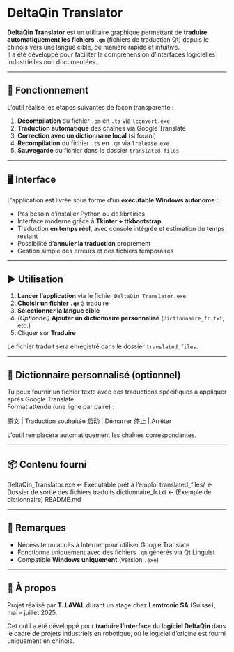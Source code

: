 # DeltaQin Translator

**DeltaQin Translator** est un utilitaire graphique permettant de **traduire automatiquement les fichiers `.qm`** (fichiers de traduction Qt) depuis le chinois vers une langue cible, de manière rapide et intuitive.  
Il a été développé pour faciliter la compréhension d’interfaces logicielles industrielles non documentées.

---

## 🧠 Fonctionnement

L’outil réalise les étapes suivantes de façon transparente :

1. **Décompilation** du fichier `.qm` en `.ts` via `lconvert.exe`
2. **Traduction automatique** des chaînes via Google Translate
3. **Correction avec un dictionnaire local** (si fourni)
4. **Recompilation** du fichier `.ts` en `.qm` via `lrelease.exe`
5. **Sauvegarde** du fichier dans le dossier `translated_files`

---

## 🖥️ Interface

L'application est livrée sous forme d’un **exécutable Windows autonome** :

- Pas besoin d’installer Python ou de librairies
- Interface moderne grâce à **Tkinter + ttkbootstrap**
- Traduction **en temps réel**, avec console intégrée et estimation du temps restant
- Possibilité d’**annuler la traduction** proprement
- Gestion simple des erreurs et des fichiers temporaires

---

## ▶️ Utilisation

1. **Lancer l’application** via le fichier `DeltaQin_Translator.exe`
2. **Choisir un fichier `.qm`** à traduire
3. **Sélectionner la langue cible**
4. *(Optionnel)* **Ajouter un dictionnaire personnalisé** (`dictionnaire_fr.txt`, etc.)
5. Cliquer sur **Traduire**

Le fichier traduit sera enregistré dans le dossier `translated_files`.

---

## 📁 Dictionnaire personnalisé (optionnel)

Tu peux fournir un fichier texte avec des traductions spécifiques à appliquer après Google Translate.  
Format attendu (une ligne par paire) :

原文 | Traduction souhaitée
启动 | Démarrer
停止 | Arrêter

L’outil remplacera automatiquement les chaînes correspondantes.

---

## 📦 Contenu fourni

DeltaQin_Translator.exe ← Exécutable prêt à l’emploi
translated_files/ ← Dossier de sortie des fichiers traduits
dictionnaire_fr.txt ← (Exemple de dictionnaire)
README.md


---

## 📌 Remarques

- Nécessite un accès à Internet pour utiliser Google Translate
- Fonctionne uniquement avec des fichiers `.qm` générés via Qt Linguist
- Compatible **Windows uniquement** (version `.exe`)

---

## 🧾 À propos

Projet réalisé par **T. LAVAL** durant un stage chez **Lemtronic SA** (Suisse), mai – juillet 2025.

Cet outil a été développé pour **traduire l’interface du logiciel DeltaQin** dans le cadre de projets industriels en robotique, où le logiciel d’origine est fourni uniquement en chinois.

